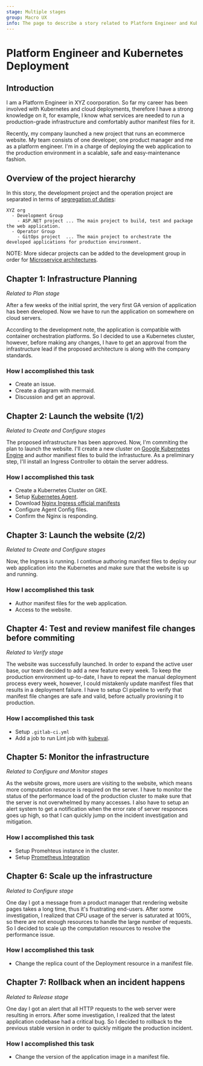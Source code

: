 ```yaml
---
stage: Multiple stages
group: Macro UX
info: The page to describe a story related to Platform Engineer and Kubernetes Deployment.
---
```


# Platform Engineer and Kubernetes Deployment

## Introduction

I am a Platform Engineer in XYZ coorporation.
So far my career has been involved with Kubernetes and cloud deployments, therefore I have a strong knowledge on it,
for example, I know what services are needed to run a production-grade infrastructure
and comfortably author manifest files for it.

Recently, my company launched a new project that runs an ecommerce website.
My team consists of one developer, one product manager and me as a platform engineer.
I'm in a charge of deploying the web application to the production environment
in a scalable, safe and easy-maintenance fashion.

## Overview of the project hierarchy

In this story, the development project and the operation project are separated
in terms of [segregation of duties](https://medium.com/@jeehad.jebeile/devops-and-segregation-of-duties-9c1a1bea022e):

```
XYZ org
  - Development Group
    - ASP.NET project ... The main project to build, test and package the web application.
  - Operator Group
    - GitOps project  ... The main project to orchestrate the developed applications for production environment.
```

NOTE: More sidecar projects can be added to the development group in order for [Microservice architectures](https://about.gitlab.com/topics/microservices/).

## Chapter 1: Infrastructure Planning

_Related to Plan stage_

After a few weeks of the initial sprint, the very first GA version of application
has been developed.
Now we have to run the application on somewhere on cloud servers.

According to the development note,
the application is compatible with container orchestration platforms.
So I decided to use a Kubernetes cluster, however,
before making any changes,
I have to get an approval from the infrastructure lead if the proposed architecture
is along with the company standards.

### How I accomplished this task

- Create an issue.
- Create a diagram with mermaid.
- Discussion and get an approval.

## Chapter 2: Launch the website (1/2)

_Related to Create and Configure stages_

The proposed infrastructure has been approved. Now, I'm commiting the
plan to launch the website. I'll create a new cluster on [Google Kubernetes Engine](https://cloud.google.com/kubernetes-engine)
and author manifiest files to build the infrastucture.
As a preliminary step, I'll install an Ingress Controller to obtain the server address.

### How I accomplished this task

- Create a Kubernetes Cluster on GKE.
- Setup [Kubernetes Agent](https://docs.gitlab.com/ee/user/clusters/agent/install/index.html).
- Download [Nginx Ingress official manifests](https://docs.nginx.com/nginx-ingress-controller/installation/installation-with-manifests/#2-create-common-resources)
- Configure Agent Config files.
- Confirm the Nginx is responding.

## Chapter 3: Launch the website (2/2)

_Related to Create and Configure stages_

Now, the Ingress is running. I continue authoring manifest files to
deploy our web application into the Kubernetes and make sure that the website is up and running.

### How I accomplished this task

- Author manifest files for the web application.
- Access to the website.

## Chapter 4: Test and review manifest file changes before commiting

_Related to Verify stage_

The website was successfully launched. In order to expand the active user base,
our team decided to add a new feature every week.
To keep the production environment up-to-date, I have to repeat the manual deployment process
every week, however, I could mistakenly update manifest files that results in a deployment failure.
I have to setup CI pipeline to verify that manifest file changes are safe and valid, before actually provisning it to production.

### How I accomplished this task

- Setup `.gitlab-ci.yml`
- Add a job to run Lint job with [kubeval](https://hub.docker.com/r/garethr/kubeval).

## Chapter 5: Monitor the infrastructure

_Related to Configure and Monitor stages_

As the website grows, more users are visiting to the website, which means
more computation resource is required on the server.
I have to monitor the status of the performance load of the production cluster
to make sure that the server is not overwhelmed by many accesses.
I also have to setup an alert system to get a notification when the error rate of server responces goes up high,
so that I can quickly jump on the incident investigation and mitigation.

### How I accomplished this task

- Setup Promehteus instance in the cluster.
- Setup [Prometheus Integration](https://docs.gitlab.com/ee/user/project/integrations/prometheus.html)

## Chapter 6: Scale up the infrastructure

_Related to Configure stage_

One day I got a message from a product manager that
rendering website pages takes a long time, thus it's frustrating end-users.
After some investigation, I realized that CPU usage of the server is saturated at 100%,
so there are not enough resources to handle the large number of requests.
So I decided to scale up the computation resources to resolve the performance issue.

### How I accomplished this task

- Change the replica count of the Deployment resource in a manifest file.

## Chapter 7: Rollback when an incident happens

_Related to Release stage_

One day I got an alert that all HTTP requests to the web server were resulting in errors.
After some investigation, I realized that the latest application codebase had a critical bug.
So I decided to rollback to the previous stable version in order to quickly mitigate the
production incident.

### How I accomplished this task

- Change the version of the application image in a manifest file.
